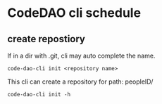

# CodeDAO cli schedule

## create repostiory

If in a dir with .git, cli may auto complete the name.

`code-dao-cli init <repository name>`

This cli can create a repository for path: peopleID/<name>


`code-dao-cli init -h`





